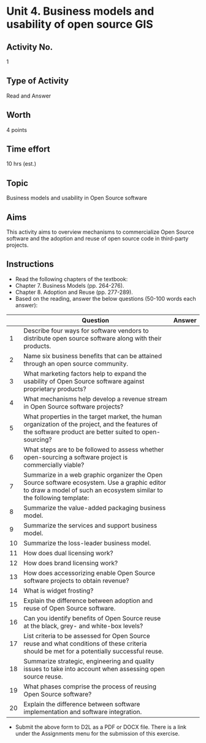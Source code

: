 # Unit 4. Business models and usability of open source GIS


## Activity No.
1

## Type of Activity
Read and Answer

## Worth
4 points

## Time effort
10 hrs (est.)

## Topic
Business models and usability in Open Source software
 

## Aims

This activity aims to overview mechanisms to commercialize Open Source software and the adoption and reuse of open source code in third-party projects. 


## Instructions

- Read the following chapters of the textbook: 
- Chapter 7. Business Models (pp. 264-276). 
- Chapter 8. Adoption and Reuse (pp. 277-289).
- Based on the reading, answer the below questions (50-100 words each answer):


| | Question | Answer |
| -- | -- | -- |
| 1 | Describe four ways for software vendors to distribute open source software along with their products. | |
| 2 | Name six business benefits that can be attained through an open source community.| |
| 3 | What marketing factors help to expand the usability of Open Source software against proprietary products?| |
| 4 | What mechanisms help develop a revenue stream in Open Source software projects?| |
| 5 | What properties in the target market, the human organization of the project, and the features of the software product are better suited to open-sourcing?| |
| 6 | What steps are to be followed to assess whether open-sourcing a software project is commercially viable?| |
| 7 | Summarize in a web graphic organizer the Open Source software ecosystem. Use a graphic editor to draw a model of such an ecosystem similar to the following template:| |
| 8 | Summarize the value-added packaging business model.| |
| 9 | Summarize the services and support business model.| |
| 10 | Summarize the loss-leader business model.| |
| 11 | How does dual licensing work?| |
| 12 | How does brand licensing work?| |
| 13 | How does accessorizing enable Open Source software projects to obtain revenue?| |
| 14 | What is widget frosting?| |
| 15 | Explain the difference between adoption and reuse of Open Source software.| |
| 16 | Can you identify benefits of Open Source reuse at the black, grey- and white-box levels?| |
| 17 | List criteria to be assessed for Open Source reuse and what conditions of these criteria should be met for a potentially successful reuse.| |
| 18 | Summarize strategic, engineering and quality issues to take into account when assessing open source reuse. | |
| 19 | What phases comprise the process of reusing Open Source software?| |
| 20 | Explain the difference between software implementation and software integration.| |


- Submit the above form to D2L as a PDF or DOCX file. There is a link under the Assignments menu for the submission of this exercise.
